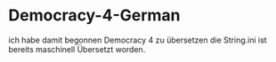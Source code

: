 # Democracy-4-German

ich habe damit begonnen Democracy 4 zu übersetzen die String.ini ist bereits maschinell Übersetzt worden.
